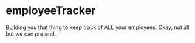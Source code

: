 # employeeTracker
Building you that thing to keep track of ALL your employees. Okay, not all but we can pretend. 
